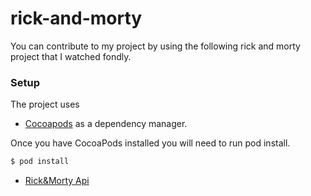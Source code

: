 # rick-and-morty

You can contribute to my project by using the following rick and morty project that I watched fondly.


### Setup

The project uses 
- [Cocoapods](https://cocoapods.org/) as a dependency manager.

Once you have CocoaPods installed you will need to run pod install.

```sh
$ pod install
```

- [Rick&Morty Api](https://rickandmortyapi.com/api)

